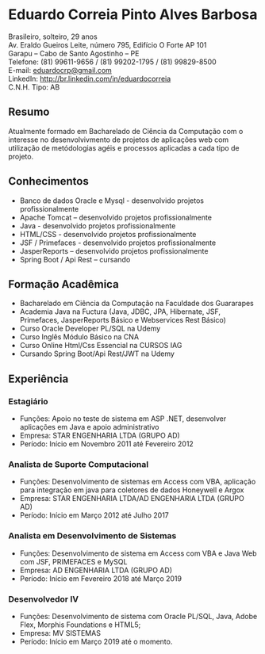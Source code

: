 # Eduardo Correia Pinto Alves Barbosa
Brasileiro, solteiro, 29 anos </br>
Av. Eraldo Gueiros Leite, número 795, Edifício O Forte AP 101 </br>
Garapu – Cabo de Santo Agostinho – PE </br>
Telefone: (81) 99611-9656 / (81) 99202-1795 / (81) 99829-8500 </br>
E-mail: ​eduardocrp@gmail.com​  </br>
LinkedIn: ​http://br.linkedin.com/in/eduardocorreia </br>
C.N.H. Tipo: AB </br>


## Resumo
Atualmente formado em Bacharelado de Ciência da Computação com o interesse no desenvolvivmento de projetos de aplicações web com utilização de metódologias agéis e processos aplicadas a cada tipo de projeto.

## Conhecimentos
* Banco de dados Oracle e Mysql - desenvolvido projetos profissionalmente
* Apache Tomcat – desenvolvido projetos profissionalmente
* Java - desenvolvido projetos profissionalmente
* HTML/CSS - desenvolvido projetos profissionalmente
* JSF / Primefaces - desenvolvido projetos profissionalmente
* JasperReports – desenvolvido projetos profissionalmente
* Spring Boot / Api Rest – cursando

## Formação Acadêmica

* Bacharelado em Ciência da Computação na Faculdade dos Guararapes
* Academia Java na Fuctura (Java, JDBC, JPA, Hibernate, JSF, Primefaces, JasperReports Básico e Webservices Rest Básico)
* Curso Oracle Developer PL/SQL na Udemy
* Curso Inglês Módulo Básico na CNA
* Curso Online Html/Css Essencial na CURSOS IAG
* Cursando Spring Boot/Api Rest/JWT na Udemy

## Experiência
### Estagiário
* Funções: Apoio no teste de sistema em ASP .NET, desenvolver aplicações em Java e apoio administrativo
* Empresa: STAR ENGENHARIA LTDA (GRUPO AD) 
* Período: Início em Novembro 2011 até Fevereiro 2012
### Analista de Suporte Computacional 
* Funções: Desenvolvimento de sistemas em Access com VBA, aplicação para integração em java para coletores de dados Honeywell e Argox
* Empresa: STAR ENGENHARIA LTDA/AD ENGENHARIA LTDA (GRUPO AD)
* Período: Início em Março 2012 até Julho 2017
### Analista em Desenvolvimento de Sistemas 
* Funções: Desenvolvimento de sistema em Access com VBA e Java Web com JSF, PRIMEFACES e MySQL
* Empresa: AD ENGENHARIA LTDA (GRUPO AD)
* Período: Início em Fevereiro 2018 até Março 2019
### Desenvolvedor IV 
* Funções: Desenvolvimento de sistema com Oracle PL/SQL, Java, Adobe Flex, Morphis Foundations e HTML5;
* Empresa: MV SISTEMAS
* Período: Início em Março 2019 até o momento.
